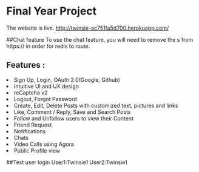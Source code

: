 # Final Year Project
The website is live.
http://twinsie-ac751fa5d700.herokuapp.com/

##Chat feature
To use the chat feature, you will need to remove the s from https:// in order for redis to route.

## Features :

<li>Sign Up, Login, OAuth 2.0(Google, Github) </li>
<li>Intuitive UI and UX design</li>
<li>reCaptcha v2</li>
<li>Logout, Forgot Password</li>
<li>Create, Edit, Delete Posts with customized text, pictures and links</li>
<li>Like, Comment / Reply, Save and Search Posts</li>
<li>Follow and Unfollow users to view their Content</li>
<li>Friend Request</li>
<li>Notifications</li>
<li>Chats</li>
<li>Video Calls using Agora</li>
<li>Public Profile view</li>


##Test user login
User1:Twinsie1
User2:Twinsie1